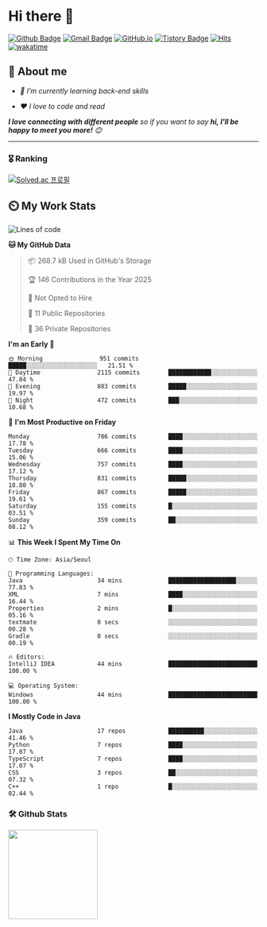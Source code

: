 # Hi there 👋
[![Github Badge](https://img.shields.io/badge/-uiw6unoh-grey?style=flat&logo=github&logoColor=white&link=https://github.com/uiw6unoh/)](https://www.github.com/uiw6unoh/) 
[![Gmail Badge](https://img.shields.io/badge/-uiw6unoh@naver.com-c14438?style=flat&logo=Gmail&logoColor=white&link=mailto:uiw6unoh@naver.com)](mailto:uiw6unoh@naver.com) 
[![GitHub.io](https://img.shields.io/badge/GitHub.io-orange?style=flat&logoColor=white)](https://uiw6unoh.github.io/)
[![Tistory Badge](https://img.shields.io/badge/Tech%20Blog-yellow?style=flat&logoColor=white)](https://www.uiw6unoh.com/)
[![Hits](https://hits.seeyoufarm.com/api/count/incr/badge.svg?url=https%3A%2F%2Fgithub.com%2Fuiw6unoh&count_bg=%2379C83D&title_bg=%23555555&icon=&icon_color=%23E7E7E7&title=hits&edge_flat=false)](https://hits.seeyoufarm.com)
[![wakatime](https://wakatime.com/badge/user/54252e40-b19e-45e1-9ec9-fb1c5a26c628.svg)](https://wakatime.com/@54252e40-b19e-45e1-9ec9-fb1c5a26c628)
<!-- [![Portfolio Badge](https://img.shields.io/badge/portfolio-web-blue?style=flat&link=https://github.com/uiw6unoh/)](https://github.com/uiw6unoh/)  -->

## 💬 About me
<em>
 
- 🌱 I’m currently learning back-end skills
 
- ❤️ I love to code and read
</em>

<em><b>I love connecting with different people</b> so if you want to say <b>hi, I'll be happy to meet you more!</b> 😊</em>

---
### 🎖️ Ranking
[![Solved.ac 프로필](http://mazassumnida.wtf/api/v2/generate_badge?boj=uiw6unoh)](https://www.acmicpc.net/user/uiw6unoh)

## ⏲️ My Work Stats
<!--[![uiw6unoh's wakatime stats](https://github-readme-stats.vercel.app/api/wakatime?username=uiw6unoh)]-->

<!--START_SECTION:waka-->
![Lines of code](https://img.shields.io/badge/From%20Hello%20World%20I%27ve%20Written-3.7%20million%20lines%20of%20code-blue)

**🐱 My GitHub Data** 

> 📦 268.7 kB Used in GitHub's Storage 
 > 
> 🏆 146 Contributions in the Year 2025
 > 
> 🚫 Not Opted to Hire
 > 
> 📜 11 Public Repositories 
 > 
> 🔑 36 Private Repositories 
 > 
**I'm an Early 🐤** 

```text
🌞 Morning                951 commits         █████░░░░░░░░░░░░░░░░░░░░   21.51 % 
🌆 Daytime                2115 commits        ████████████░░░░░░░░░░░░░   47.84 % 
🌃 Evening                883 commits         █████░░░░░░░░░░░░░░░░░░░░   19.97 % 
🌙 Night                  472 commits         ███░░░░░░░░░░░░░░░░░░░░░░   10.68 % 
```
📅 **I'm Most Productive on Friday** 

```text
Monday                   786 commits         ████░░░░░░░░░░░░░░░░░░░░░   17.78 % 
Tuesday                  666 commits         ████░░░░░░░░░░░░░░░░░░░░░   15.06 % 
Wednesday                757 commits         ████░░░░░░░░░░░░░░░░░░░░░   17.12 % 
Thursday                 831 commits         █████░░░░░░░░░░░░░░░░░░░░   18.80 % 
Friday                   867 commits         █████░░░░░░░░░░░░░░░░░░░░   19.61 % 
Saturday                 155 commits         █░░░░░░░░░░░░░░░░░░░░░░░░   03.51 % 
Sunday                   359 commits         ██░░░░░░░░░░░░░░░░░░░░░░░   08.12 % 
```


📊 **This Week I Spent My Time On** 

```text
🕑︎ Time Zone: Asia/Seoul

💬 Programming Languages: 
Java                     34 mins             ███████████████████░░░░░░   77.83 % 
XML                      7 mins              ████░░░░░░░░░░░░░░░░░░░░░   16.44 % 
Properties               2 mins              █░░░░░░░░░░░░░░░░░░░░░░░░   05.16 % 
textmate                 0 secs              ░░░░░░░░░░░░░░░░░░░░░░░░░   00.28 % 
Gradle                   0 secs              ░░░░░░░░░░░░░░░░░░░░░░░░░   00.19 % 

🔥 Editors: 
IntelliJ IDEA            44 mins             █████████████████████████   100.00 % 

💻 Operating System: 
Windows                  44 mins             █████████████████████████   100.00 % 
```

**I Mostly Code in Java** 

```text
Java                     17 repos            ██████████░░░░░░░░░░░░░░░   41.46 % 
Python                   7 repos             ████░░░░░░░░░░░░░░░░░░░░░   17.07 % 
TypeScript               7 repos             ████░░░░░░░░░░░░░░░░░░░░░   17.07 % 
CSS                      3 repos             ██░░░░░░░░░░░░░░░░░░░░░░░   07.32 % 
C++                      1 repo              █░░░░░░░░░░░░░░░░░░░░░░░░   02.44 % 
```




<!--END_SECTION:waka-->

### 🛠️ Github Stats <br/>
<p>
  <img height="180em" src="https://github-readme-stats-git-masterrstaa-rickstaa.vercel.app/api?username=uiw6unoh&show_icons=true&include_all_commits=true">
 <!--
  <img height="180em" src="https://github-readme-stats-git-masterrstaa-rickstaa.vercel.app/api/top-langs/?username=uiw6unoh&layout=compact">
 -->
</p>

